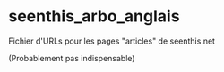seenthis_arbo_anglais
=====================

Fichier d'URLs pour les pages "articles" de seenthis.net

(Probablement pas indispensable)
